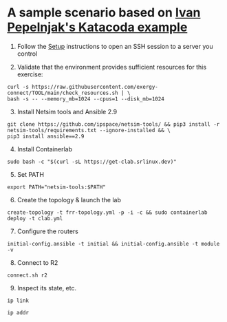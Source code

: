 # A sample scenario based on [Ivan Pepelnjak's Katacoda example](https://katacoda.com/ipspace/scenarios/netsim-containerlab-101)

1. Follow the [Setup](https://github.com/exergy-connect/TOOL/wiki/Setup) instructions to open an SSH session to a server you control

2. Validate that the environment provides sufficient resources for this exercise:
```
curl -s https://raw.githubusercontent.com/exergy-connect/TOOL/main/check_resources.sh | \
bash -s -- --memory_mb=1024 --cpus=1 --disk_mb=1024
```
3. Install Netsim tools and Ansible 2.9
```
git clone https://github.com/ipspace/netsim-tools/ && pip3 install -r netsim-tools/requirements.txt --ignore-installed && \
pip3 install ansible==2.9
```

4. Install Containerlab
```
sudo bash -c "$(curl -sL https://get-clab.srlinux.dev)"
```

5. Set PATH
```
export PATH="netsim-tools:$PATH"
```

6. Create the topology & launch the lab
```
create-topology -t frr-topology.yml -p -i -c && sudo containerlab deploy -t clab.yml
```

7. Configure the routers
```
initial-config.ansible -t initial && initial-config.ansible -t module -v
```

8. Connect to R2
```
connect.sh r2
```

9. Inspect its state, etc.
```
ip link
```
```
ip addr
```
